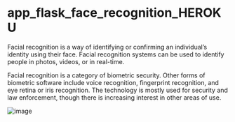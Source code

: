 # app_flask_face_recognition_HEROKU

Facial recognition is a way of identifying or confirming an individual’s identity using their face. Facial recognition systems can be used to identify people in photos, videos, or in real-time.

Facial recognition is a category of biometric security. Other forms of biometric software include voice recognition, fingerprint recognition, and eye retina or iris recognition. The technology is mostly used for security and law enforcement, though there is increasing interest in other areas of use.

![image](https://drive.google.com/uc?export=view&id=12i_3AuKOE-Tgx6_uZsPb2-uDRVUl_xHl=720x1080)

